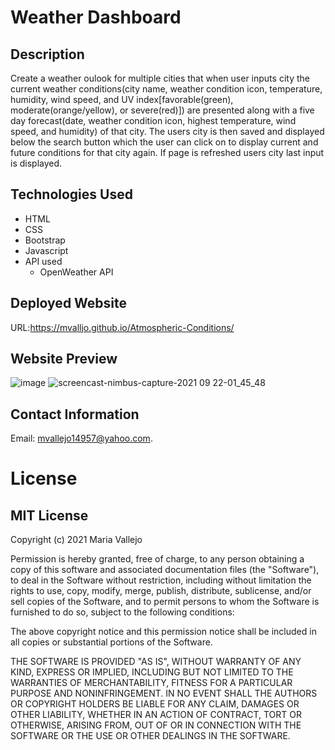 # Weather Dashboard
## Description
Create a weather oulook for multiple cities that when user inputs city the current weather conditions(city name, weather condition icon, temperature, humidity, wind speed, and UV index[favorable(green), moderate(orange/yellow), or severe(red)]) are presented along with a five day forecast(date, weather condition icon, highest temperature, wind speed, and humidity) of that city. The users city is then saved and displayed below the search button which the user can click on to display current and future conditions for that city again. If page is refreshed users city last input is displayed.
## Technologies Used
- HTML
- CSS
- Bootstrap
- Javascript
- API used
  - OpenWeather API
## Deployed Website
URL:https://mvalljo.github.io/Atmospheric-Conditions/
## Website Preview
![image](https://user-images.githubusercontent.com/86633258/134294989-9a91c08f-d068-4f05-b47f-f2b9dd8604f0.png)
![screencast-nimbus-capture-2021 09 22-01_45_48](https://user-images.githubusercontent.com/86633258/134296043-1a728e5c-f122-4d67-abaf-033affca0fa9.gif)
## Contact Information
Email: mvallejo14957@yahoo.com.
# License
## MIT License

Copyright (c) 2021 Maria Vallejo

Permission is hereby granted, free of charge, to any person obtaining a copy
of this software and associated documentation files (the "Software"), to deal
in the Software without restriction, including without limitation the rights
to use, copy, modify, merge, publish, distribute, sublicense, and/or sell
copies of the Software, and to permit persons to whom the Software is
furnished to do so, subject to the following conditions:

The above copyright notice and this permission notice shall be included in all
copies or substantial portions of the Software.

THE SOFTWARE IS PROVIDED "AS IS", WITHOUT WARRANTY OF ANY KIND, EXPRESS OR
IMPLIED, INCLUDING BUT NOT LIMITED TO THE WARRANTIES OF MERCHANTABILITY,
FITNESS FOR A PARTICULAR PURPOSE AND NONINFRINGEMENT. IN NO EVENT SHALL THE
AUTHORS OR COPYRIGHT HOLDERS BE LIABLE FOR ANY CLAIM, DAMAGES OR OTHER
LIABILITY, WHETHER IN AN ACTION OF CONTRACT, TORT OR OTHERWISE, ARISING FROM,
OUT OF OR IN CONNECTION WITH THE SOFTWARE OR THE USE OR OTHER DEALINGS IN THE
SOFTWARE.
